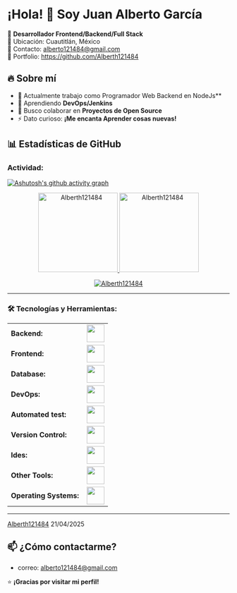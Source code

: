# ¡Hola! 👋 Soy Juan Alberto García

🚀 **Desarrollador Frontend/Backend/Full Stack**  
📍 Ubicación: Cuautitlán, México  
📧 Contacto: alberto121484@gmail.com  
💼 Portfolio: https://github.com/Alberth121484

## 🔥 Sobre mí
- 🔭 Actualmente trabajo como Programador Web Backend en NodeJs**  
- 🌱 Aprendiendo **DevOps/Jenkins**  
- 👯 Busco colaborar en **Proyectos de Open Source**  
- ⚡ Dato curioso: **¡Me encanta Aprender cosas nuevas!**  

## 📊 Estadísticas de GitHub
<h3 align="left">Actividad:</h3>

[![Ashutosh's github activity graph](https://github-readme-activity-graph.vercel.app/graph?username=Alberth121484&bg_color=100f0f&color=4c5e9e&line=4c569e&point=403e41&area=true&hide_border=true)](https://github.com/Alberth121484/github-readme-activity-graph)

<div align="center">
  <a href="https://github.com/Alberth121484">
    <img height="180em" src="https://github-readme-stats.vercel.app/api/top-langs?username=Alberth121484&show_icons=true&locale=en&layout=compact&theme=tokyonight" alt="Alberth121484"/>
    <img height="180em" src="https://github-readme-stats.vercel.app/api?username=Alberth121484&show_icons=true&locale=en&layout=compact&theme=tokyonight" alt="Alberth121484"/>
  </a>
</div>
<p align="center">
  <a href="https://github.com/Alberth121484">
    <img src="https://github-readme-streak-stats.herokuapp.com/?user=Alberth121484&&theme=tokyonight" alt="Alberth121484" />
  </a>
</p>

------

<h3 align="left">🛠 Tecnologías y Herramientas:</h3>
<table>
    <tr>
        <td style="font-weight: bold; padding-right: 10px; vertical-align: center; border: none;">Backend:</td>
        <td><img height="40" src="https://skillicons.dev/icons?i=dotnet,cs,js,nodejs,ts,express,redis,yarn,npm,graphql"/></td>
    </tr>
    <tr>
        <td style="font-weight: bold; padding-right: 10px; vertical-align: center;">Frontend:</td>
        <td><img height="40" src="https://skillicons.dev/icons?i=vue,vuetify,react,bootstrap,html,css,sass,js,ts,figma,angular"/></td>
    </tr>
    <tr>
        <td style="font-weight: bold; padding-right: 10px; vertical-align: center; border: none;">Database:</td>
        <td><img height="40" src="https://skillicons.dev/icons?i=mysql,postgresql,mongodb,firebase,sqlite,supabase"/></td>
    </tr>
    <tr>
        <td style="font-weight: bold; padding-right: 10px; vertical-align: center; border: none;">DevOps:</td>
        <td><img height="40" src="https://skillicons.dev/icons?i=docker,kubernetes,jenkins"/></td>
    </tr>
    <tr>
        <td style="font-weight: bold; padding-right: 10px; vertical-align: center; border: none;">Automated test:</td>
        <td><img height="40" src="https://skillicons.dev/icons?i=jest"/></td>
    </tr>
    <tr>
        <td style="font-weight: bold; padding-right: 10px; vertical-align: center; border: none;">Version Control:</td>
        <td><img height="40" src="https://skillicons.dev/icons?i=git,github,bitbucke"/></td>
    </tr>
    <tr>
        <td style="font-weight: bold; padding-right: 10px; vertical-align: center; border: none;">Ides:</td>
        <td><img height="40" src="https://skillicons.dev/icons?i=vscode,eclipse,visualstudio,sublime"/></td>
    </tr>
    <tr>
        <td style="font-weight: bold; padding-right: 10px; vertical-align: center; border: none;">Other Tools:</td>
        <td><img height="40" src="https://skillicons.dev/icons?i=bash,notion,postman"/></td>
    </tr>
    <tr>
        <td style="font-weight: bold; padding-right: 10px; vertical-align: center; border: none;">Operating Systems:</td>
        <td><img height="40" src="https://skillicons.dev/icons?i=windows,ubuntu,debian,alpine"/></td>
    </tr>
</table>

------
[Alberth121484](https://github.com/Alberth121484)
21/04/2025

## 📫 ¿Cómo contactarme?
- correo: alberto121484@gmail.com  

⭐ **¡Gracias por visitar mi perfil!**  
